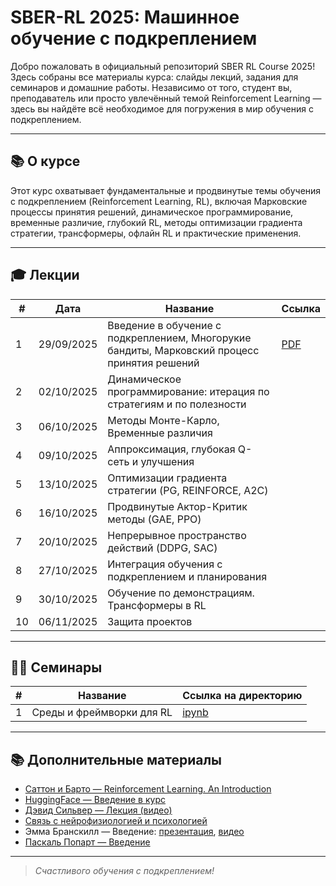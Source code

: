 # SBER-RL 2025: Машинное обучение с подкреплением

Добро пожаловать в официальный репозиторий SBER RL Course 2025! Здесь собраны все материалы курса: слайды лекций, задания для семинаров и домашние работы. Независимо от того, студент вы, преподаватель или просто увлечённый темой Reinforcement Learning — здесь вы найдёте всё необходимое для погружения в мир обучения с подкреплением.

---



## 📚 О курсе

Этот курс охватывает фундаментальные и продвинутые темы обучения с подкреплением (Reinforcement Learning, RL), включая Марковские процессы принятия решений, динамическое программирование, временные различие, глубокий RL, методы оптимизации градиента стратегии, трансформеры, офлайн RL и практические применения. 


---

## 🎓 Лекции

| #  | Дата       | Название                                                                                     | Ссылка                                                   |
| -- | ---------- | -------------------------------------------------------------------------------------------- | ---------------------------------------------------------------- |
| 1  | 29/09/2025 | Введение в обучение с подкреплением, Многорукие бандиты, Марковский процесс принятия решений |   [PDF](lectures/01_Введение-бандиты-МППР.pdf)                                                               |
| 2  | 02/10/2025 | Динамическое программирование: итерация по стратегиям и по полезности                        |                                                                  |
| 3  | 06/10/2025 | Методы Монте-Карло, Временные различия                                                       |                                                                  |
| 4  | 09/10/2025 | Аппроксимация, глубокая Q-сеть и улучшения                                                   |                                                                  |
| 5  | 13/10/2025 | Оптимизации градиента стратегии (PG, REINFORCE, A2C)                                         |                                                                  |
| 6  | 16/10/2025 | Продвинутые Актор-Критик методы (GAE, PPO)                                                   |                                                                  |
| 7  | 20/10/2025 | Непрерывное пространство действий (DDPG, SAC)                                                |                                                                  |
| 8  | 27/10/2025 | Интеграция обучения с подкреплением и планирования                                           |                                                                  |
| 9 | 30/10/2025 | Обучение по демонстрациям. Трансформеры в RL                                                 |                                                                  |
| 10 | 06/11/2025 | Защита проектов                                                                              |                                                                  |



---

## 🧑‍💻 Семинары

| #  | Название                                 | Ссылка на директорию                     |
|----|---------------------------------------|-----------------------------------|
| 1  | Среды и фреймворки для RL | [ipynb](seminars/01_Main_Components_Frameworks.ipynb) |


---

## 📚 Дополнительные материалы

- [Саттон и Барто — Reinforcement Learning. An Introduсtion](https://disk.yandex.ru/i/S92-w_CkJVfZmw)  
- [HuggingFace — Введение в курс](https://huggingface.co/learn/deep-rl-course/unit0/introduction)  
- [Дэвид Сильвер — Лекция (видео)](https://www.youtube.com/watch?v=2pWv7GOvuf0)  
- [Связь с нейрофизиологией и психологией](http://www.scholarpedia.org/article/Reinforcement_learning)  
- Эмма Бранскилл — Введение: [презентация](https://web.stanford.edu/class/cs234/slides/lecture1.pdf), [видео](https://youtu.be/FgzM3zpZ55o)  
- [Паскаль Попарт — Введение](https://cs.uwaterloo.ca/~ppoupart/teaching/cs885-spring18/slides/cs885-lecture1a.pdf)  


---
> *Счастливого обучения с подкреплением!*
